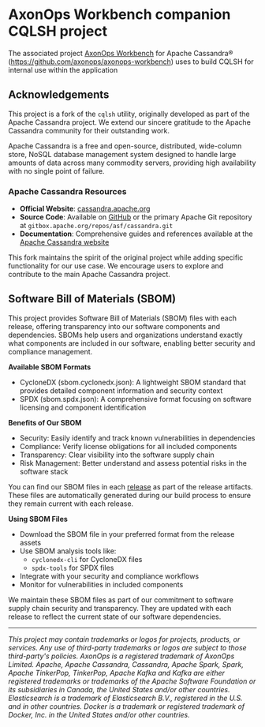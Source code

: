 # AxonOps Workbench companion CQLSH project
The associated project [AxonOps Workbench](https://axonops.com/workbench/) for Apache Cassandra® (https://github.com/axonops/axonops-workbench) uses to build CQLSH for internal use within the application

## Acknowledgements

This project is a fork of the `cqlsh` utility, originally developed as part of the Apache Cassandra project. We extend our sincere gratitude to the Apache Cassandra community for their outstanding work.

Apache Cassandra is a free and open-source, distributed, wide-column store, NoSQL database management system designed to handle large amounts of data across many commodity servers, providing high availability with no single point of failure.

### Apache Cassandra Resources

- **Official Website**: [cassandra.apache.org](https://cassandra.apache.org/)
- **Source Code**: Available on [GitHub](https://github.com/apache/cassandra) or the primary Apache Git repository at `gitbox.apache.org/repos/asf/cassandra.git`
- **Documentation**: Comprehensive guides and references available at the [Apache Cassandra website](https://cassandra.apache.org/)

This fork maintains the spirit of the original project while adding specific functionality for our use case. We encourage users to explore and contribute to the main Apache Cassandra project.

## Software Bill of Materials (SBOM)

This project provides Software Bill of Materials (SBOM) files with each release, offering transparency into our software components and dependencies. SBOMs help users and organizations understand exactly what components are included in our software, enabling better security and compliance management.

**Available SBOM Formats**
- CycloneDX (sbom.cyclonedx.json): A lightweight SBOM standard that provides detailed component information and security context
- SPDX (sbom.spdx.json): A comprehensive format focusing on software licensing and component identification

**Benefits of Our SBOM**
- Security: Easily identify and track known vulnerabilities in dependencies
- Compliance: Verify license obligations for all included components
- Transparency: Clear visibility into the software supply chain
- Risk Management: Better understand and assess potential risks in the software stack

You can find our SBOM files in each [release](https://github.com/axonops/axonops-workbench-cqlsh/releases) as part of the release artifacts. These files are automatically generated during our build process to ensure they remain current with each release.

**Using SBOM Files**
- Download the SBOM file in your preferred format from the release assets
- Use SBOM analysis tools like:
  - `cyclonedx-cli` for CycloneDX files
  - `spdx-tools` for SPDX files
- Integrate with your security and compliance workflows
- Monitor for vulnerabilities in included components

We maintain these SBOM files as part of our commitment to software supply chain security and transparency. They are updated with each release to reflect the current state of our software dependencies.

***

*This project may contain trademarks or logos for projects, products, or services. Any use of third-party trademarks or logos are subject to those third-party's policies. AxonOps is a registered trademark of AxonOps Limited. Apache, Apache Cassandra, Cassandra, Apache Spark, Spark, Apache TinkerPop, TinkerPop, Apache Kafka and Kafka are either registered trademarks or trademarks of the Apache Software Foundation or its subsidiaries in Canada, the United States and/or other countries. Elasticsearch is a trademark of Elasticsearch B.V., registered in the U.S. and in other countries. Docker is a trademark or registered trademark of Docker, Inc. in the United States and/or other countries.*
